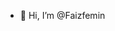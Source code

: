 - 👋 Hi, I’m @Faizfemin

<!---
Faizfemin/Faizfemin is a ✨ special ✨ repository because its `README.md` (this file) appears on your GitHub profile.
You can click the Preview link to take a look at your changes.
--->
